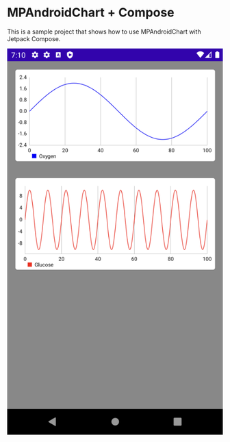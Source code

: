 # MPAndroidChart + Compose

This is a sample project that shows how to use MPAndroidChart with Jetpack Compose.

![Screenshot](.media/preview.png)

